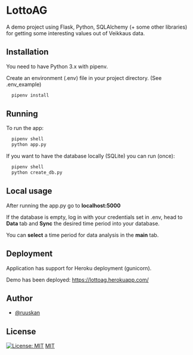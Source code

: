 # LottoAG

A demo project using Flask, Python, SQLAlchemy (+ some other libraries) for getting some interesting values out of Veikkaus data.

## Installation

You need to have Python 3.x with pipenv. 

Create an environment (.env) file in your project directory. (See .env_example)

```bash
  pipenv install
```

## Running

To run the app:

```bash
  pipenv shell
  python app.py
```

If you want to have the database locally (SQLite) you can run (once):

```bash
  pipenv shell
  python create_db.py
```

## Local usage

After running the app.py go to **localhost:5000**

If the database is empty, log in with your credentials set in .env, head to **Data** tab and **Sync** the desired time period into your database.

You can **select** a time period for data analysis in the **main** tab.

## Deployment

Application has support for Heroku deployment (gunicorn).

Demo has been deployed: https://lottoag.herokuapp.com/
  
## Author

- [@ruuskan](https://www.github.com/ruuskan)

  
## License
[![License: MIT](https://img.shields.io/badge/License-MIT-yellow.svg)](https://opensource.org/licenses/MIT)
[MIT](https://choosealicense.com/licenses/mit/)

  